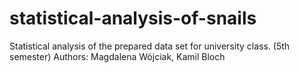 # statistical-analysis-of-snails
Statistical analysis of the prepared data set for university class. (5th semester)
Authors: Magdalena Wójciak, Kamil Bloch
